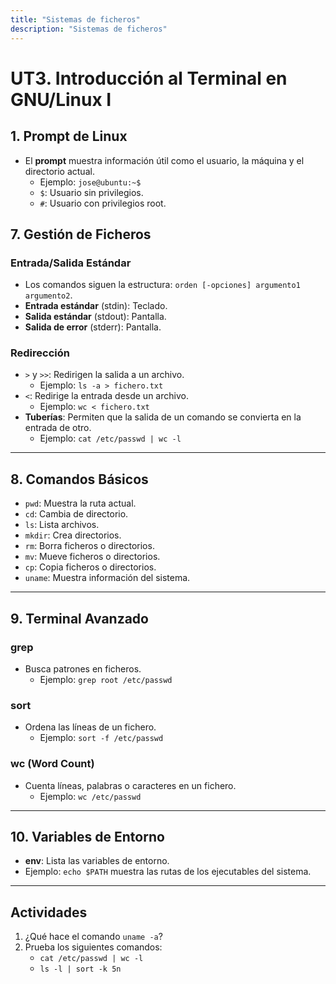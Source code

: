 ```yaml
---
title: "Sistemas de ficheros"
description: "Sistemas de ficheros"
---
```


# UT3. Introducción al Terminal en GNU/Linux I

## 1. Prompt de Linux

- El **prompt** muestra información útil como el usuario, la máquina y el directorio actual.
  - Ejemplo: `jose@ubuntu:~$`
  - `$`: Usuario sin privilegios.
  - `#`: Usuario con privilegios root.

## 7. Gestión de Ficheros

### Entrada/Salida Estándar

- Los comandos siguen la estructura: `orden [-opciones] argumento1 argumento2`.
- **Entrada estándar** (stdin): Teclado.
- **Salida estándar** (stdout): Pantalla.
- **Salida de error** (stderr): Pantalla.

### Redirección

- `>` y `>>`: Redirigen la salida a un archivo.
  - Ejemplo: `ls -a > fichero.txt`
- `<`: Redirige la entrada desde un archivo.
  - Ejemplo: `wc < fichero.txt`
- **Tuberías**: Permiten que la salida de un comando se convierta en la entrada de otro.
  - Ejemplo: `cat /etc/passwd | wc -l`

---

## 8. Comandos Básicos

- `pwd`: Muestra la ruta actual.
- `cd`: Cambia de directorio.
- `ls`: Lista archivos.
- `mkdir`: Crea directorios.
- `rm`: Borra ficheros o directorios.
- `mv`: Mueve ficheros o directorios.
- `cp`: Copia ficheros o directorios.
- `uname`: Muestra información del sistema.

---

## 9. Terminal Avanzado

### grep
- Busca patrones en ficheros.
  - Ejemplo: `grep root /etc/passwd`

### sort
- Ordena las líneas de un fichero.
  - Ejemplo: `sort -f /etc/passwd`

### wc (Word Count)
- Cuenta líneas, palabras o caracteres en un fichero.
  - Ejemplo: `wc /etc/passwd`

---

## 10. Variables de Entorno

- **env**: Lista las variables de entorno.
- Ejemplo: `echo $PATH` muestra las rutas de los ejecutables del sistema.

---

## Actividades

1. ¿Qué hace el comando `uname -a`?
2. Prueba los siguientes comandos:
   - `cat /etc/passwd | wc -l`
   - `ls -l | sort -k 5n`
